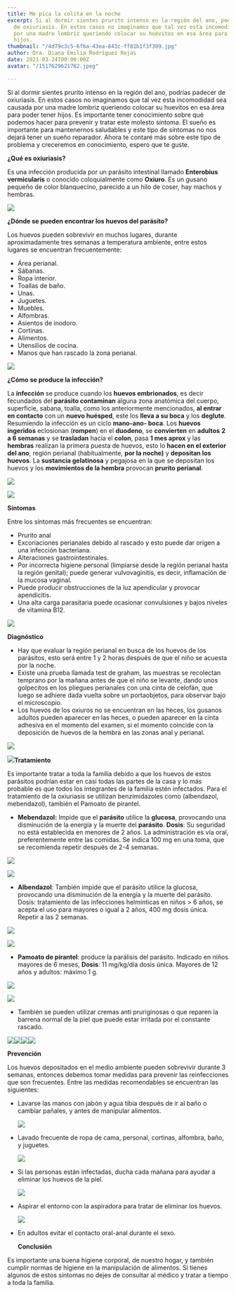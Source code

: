 ```yaml
---
title: Me pica la colita en la noche
excerpt: Si al dormir sientes prurito intenso en la región del ano, podrías padecer
  de oxiuriasis. En estos casos no imaginamos que tal vez esta incomodidad sea causada
  por una madre lombriz queriendo colocar su huevitos en esa área para poder tener
  hijos.
thumbnail: "/4d79c3c5-6f6a-43ea-841c-ff81b1f3f309.jpg"
author: Dra. Diana Emilia Rodríguez Rojas
date: 2021-03-24T00:00:00Z
avatar: "/1517629621762.jpeg"

---
```

Si al dormir sientes prurito intenso en la región del ano, podrías padecer de oxiuriasis. En estos casos no imaginamos que tal vez esta incomodidad sea causada por una madre lombriz queriendo colocar su huevitos en esa área para poder tener hijos. Es importante tener conocimiento sobre qué podemos hacer para prevenir y tratar este molesto síntoma. El sueño es importante para mantenernos saludables y este tipo de síntomas no nos dejará tener un sueño reparador. Ahora te contaré más sobre este tipo de problema y creceremos en conocimiento, espero que te guste.

**¿Qué es oxiuriasis?**

Es una infección producida por un parásito intestinal llamado **Enterobius vermicularis** o conocido coloquialmente como **Oxiuro**. Es un gusano pequeño de color blanquecino, parecido a un hilo de coser, hay machos y hembras.

![](/img_6966.jpg)

**¿Dónde se pueden encontrar los huevos del parásito?**

Los huevos pueden sobrevivir en muchos lugares, durante aproximadamente tres semanas a temperatura ambiente, entre estos lugares se encuentran frecuentemente:

* Área perianal.
* Sábanas.
* Ropa interior.
* Toallas de baño.
* Unas.
* Juguetes.
* Muebles.
* Alfombras.
* Asientos de inodoro.
* Cortinas.
* Alimentos.
* Utensilios de cocina.
* Manos que han rascado la zona perianal.

![](/img_6971-3.jpg)

**¿Cómo se produce la infección?**

La **infección** se produce cuando los **huevos embrionados**, es decir fecundados del **parásito contaminan** alguna zona anatómica del cuerpo, superficie, sabana, toalla, como los anteriormente mencionados, **al entrar en contacto** con un **nuevo huésped**, este los **lleva a su boca** y los **deglute**. Resumiendo la infección es un ciclo **mano-ano- boca**. Los **huevos ingeridos** eclosionan (**rompen**) en el **duodeno**, se **convierten** en **adultos** **2 a 6 semanas** y se **trasladan** hacia el **colon**, pasa **1 mes aprox** y las **hembras** realizan la primera puesta de huevos, esto lo **hacen en el exterior del ano**, región perianal (habitualmente, **por la noche)** y **depositan los huevos**. La **sustancia gelatinosa** y pegajosa en la que se depositan los huevos y los **movimientos de la hembra** provocan **prurito perianal**.

![](/img_6970.GIF)

![](/img_6972-2.JPG)

**Síntomas**

Entre los síntomas más frecuentes se encuentran:

* Prurito anal
* Excoriaciones perianales debido al rascado y esto puede dar origen a una infección bacteriana.
* Alteraciones gastrointestinales.
* Por incorrecta higiene personal (limpiarse desde la región perianal hasta la región genital); puede generar vulvovaginitis, es decir, inflamación de la mucosa vaginal.
* Puede producir obstrucciones de la luz apendicular y provocar apendicitis.
* Una alta carga parasitaria puede ocasionar convulsiones y bajos niveles de vitamina B12.

![](/img_6973.JPG)

**Diagnóstico**

* Hay que evaluar la región perianal en busca de los huevos de los parásitos, esto será entre 1 y 2 horas después de que el niño se acuesta por la noche.
* Existe una prueba llamada test de graham, las muestras se recolectan temprano por la mañana antes de que el niño se levante, dando unos golpecitos en los pliegues perianales con una cinta de celofán, que luego se adhiere dada vuelta sobre un portaobjetos, para observar bajo el microscopio.
* Los huevos de los oxiuros no se encuentran en las heces, los gusanos adultos pueden aparecer en las heces, o pueden aparecer en la cinta adhesiva en el momento del examen, si el momento coincide con la deposición de huevos de la hembra en las zonas anal y perianal.

![](/img_6974-2.JPG)

![](/captura-de-pantalla-2021-03-24-a-la-s-3-20-26-p-m.png)**Tratamiento**

Es importante tratar a toda la familia debido a que los huevos de estos parásitos podrían estar en casi todas las partes de la casa y lo más probable es que todos los integrantes de la familia estén infectados. Para el tratamiento de la oxiuriasis se utilizan benzimidazoles como (albendazol, mebendazol), también el Pamoato de pirantel.

* **Mebendazol:** Impide que el **parásito** utilice la **glucosa**, provocando una disminución de la energía y la muerte del **parásito**. **Dosis**: Su seguridad no está establecida en menores de 2 años. La administración es vía oral, preferentemente entre las comidas. Se indica 100 mg en una toma, que se recomienda repetir después de 2-4 semanas.

![](/img_6983-2.JPG)

![](/img_6984.JPG)

* **Albendazol**: También impide que el parásito utilice la glucosa, provocando una disminución de la energía y la muerte del parásito. Dosis: tratamiento de las infecciones helmínticas en niños > 6 años, se acepta el uso para mayores o igual a 2 años, 400 mg dosis única. Repetir a las 2 semanas.

![](/img_6979.PNG)

![](/img_6978.JPG)

* **Pamoato de pirantel**: produce la parálisis del parásito. Indicado en niños mayores de 6 meses, **Dosis**: 11 mg/kg/día dosis única. Mayores de 12 años y adultos: máximo 1 g.

  
![](/img_6980.jpg)

![](/img_6981.jpg)

* También se pueden utilizar cremas anti pruriginosas o que reparen la barrena normal de la piel que puede estar irritada por el constante rascado.

![](/captura-de-pantalla-2021-03-24-a-la-s-12-49-21-a-m.png)![](/captura-de-pantalla-2021-03-24-a-la-s-1-05-29-a-m.png)![](/captura-de-pantalla-2021-03-24-a-la-s-12-45-01-a-m.png)![](/captura-de-pantalla-2021-03-24-a-la-s-1-07-25-a-m.png)

**Prevención**

Los huevos depositados en el medio ambiente pueden sobrevivir durante 3 semanas, entonces debemos tomar medidas para prevenir las reinfecciones que son frecuentes. Entre las medidas recomendables se encuentran las siguientes:

* Lavarse las manos con jabón y agua tibia después de ir al baño o cambiar pañales, y antes de manipular alimentos.

  ![](/img_6976-2.JPG)
* Lavado frecuente de ropa de cama, personal, cortinas, alfombra, baño, y juguetes.

  ![](/img_6985.JPG)
* Si las personas están infectadas, ducha cada mañana para ayudar a eliminar los huevos de la piel.

  ![](/img_6987.JPG)
* Aspirar el entorno con la aspiradora para tratar de eliminar los huevos.

  ![](/img_6989.JPG)
* En adultos evitar el contacto oral-anal durante el sexo.

  **Conclusión**

Es importante una buena higiene corporal, de nuestro hogar, y también cumplir normas de higiene en la manipulación de alimentos. Si tienes algunos de estos síntomas no dejes de consultar al médico y tratar a tiempo a toda la familia.